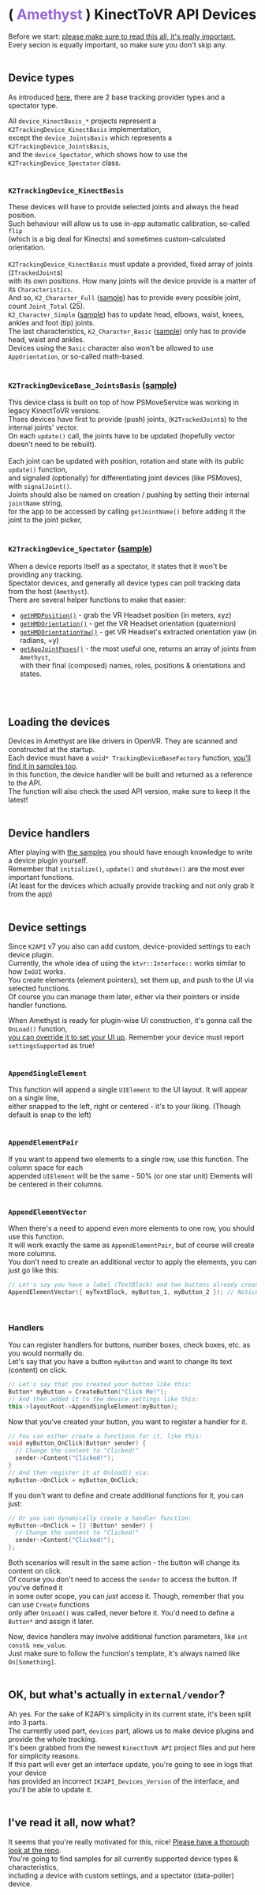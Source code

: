<h1 dir=auto>
<text>(</text>
<text style="color:#9966cc;">Amethyst</text>
<text>)</text>
<b>KinectToVR API Devices</b>
</h1>
Before we start: <ins>please make sure to read this all, it's really important.</ins><br>
Every secion is equally important, so make sure you don't skip any.
<br> <br>

## **Device types**
As introduced [here](https://github.com/KinectToVR/K2TrackingDevice-Samples/blob/main/README.md#overview-k2api-devices-docs), there are 2 base tracking provider types and a spectator type.

All `device_KinectBasis_*` projects represent a `K2TrackingDevice_KinectBasis` implementation,<br>
except the `device_JointsBasis` which represents a `K2TrackingDevice_JointsBasis`,<br>
and the `device_Spectator`, which shows how to use the `K2TrackingDevice_Spectator` class.<br>
<br>

### `K2TrackingDevice_KinectBasis`
These devices will have to provide selected joints and always the head position.<br>
Such behaviour will allow us to use in-app automatic calibration, so-called `flip`<br>
(which is a big deal for Kinects) and sometimes custom-calculated orientation.<br>
<br>
`K2TrackingDevice_KinectBasis` must update a provided, fixed array of joints (`ITrackedJoint`s)<br>
with its own positions. How many joints will the device provide is a matter of its `Characteristics`.<br>
And so, `K2_Character_Full` ([sample](https://github.com/KinectToVR/K2TrackingDevice-Samples/tree/main/device_KinectBasis_Full)) has to provide every possible joint, count `Joint_Total` (25).<br>
`K2_Character_Simple` ([sample](https://github.com/KinectToVR/K2TrackingDevice-Samples/tree/main/device_KinectBasis_Simple)) has to update head, elbows, waist, knees, ankles and foot (tip) joints.<br>
The last characteristics, `K2_Character_Basic` ([sample](https://github.com/KinectToVR/K2TrackingDevice-Samples/tree/main/device_KinectBasis_Basic)) only has to provide head, waist and ankles.<br>
Devices using the `Basic` character also won't be allowed to use `AppOrientation`, or so-called math-based.<br>
<br>

### `K2TrackingDeviceBase_JointsBasis` ([sample](https://github.com/KinectToVR/K2TrackingDevice-Samples/tree/main/device_JointsBasis))
This device class is built on top of how PSMoveService was working in legacy KinectToVR versions.<br>
Thses devices have first to provide (push) joints, (`K2TrackedJoint`s) to the internal joints' vector.<br>
On each `update()` call, the joints have to be updated (hopefully vector doesn't need to be rebuilt).<br>
<br>
Each joint can be updated with position, rotation and state with its public `update()` function,<br>
and signaled (optionally) for differentiating joint devices (like PSMoves), with `signalJoint()`.<br>
Joints should also be named on creation / pushing by setting their internal `jointName` string,<br>
for the app to be accessed by calling `getJointName()` before adding it the joint to the joint picker,<br>
<br>

### `K2TrackingDevice_Spectator` ([sample](https://github.com/KinectToVR/K2TrackingDevice-Samples/tree/main/device_Spectator))
When a device reports itself as a spectator, it states that it won't be providing any tracking.<br>
Spectator devices, and generally all device types can poll tracking data from the host (`Amethyst`).<br>
There are several helper functions to make that easier:
- [`getHMDPosition()`](https://github.com/KinectToVR/K2TrackingDevice-Samples/blob/main/external/vendor/KinectToVR_API_Devices.h#L428) - grab the VR Headset position (in meters, xyz)
- [`getHMDOrientation()`](https://github.com/KinectToVR/K2TrackingDevice-Samples/blob/main/external/vendor/KinectToVR_API_Devices.h#L429) - get the VR Headset orientation (quaternion)
- [`getHMDOrientationYaw()`](https://github.com/KinectToVR/K2TrackingDevice-Samples/blob/main/external/vendor/KinectToVR_API_Devices.h#L430) - get VR Headset's extracted orientation yaw (in radians, +y)
- [`getAppJointPoses()`](https://github.com/KinectToVR/K2TrackingDevice-Samples/blob/main/external/vendor/KinectToVR_API_Devices.h#L438) - the most useful one, returns an array of joints from `Amethyst`,<br>
  with their final (composed) names, roles, positions & orientations and states.
<br>
<br>

## **Loading the devices**
Devices in Amethyst are like drivers in OpenVR. They are scanned and constructed at the startup.<br>
Each device must have a `void* TrackingDeviceBaseFactory` function, [you'll find it in samples too](https://github.com/KinectToVR/K2TrackingDevice-Samples/blob/main/device_JointsBasis/DeviceHandler.h#L30).<br>
In this function, the device handler will be built and returned as a reference to the API.<br>
The function will also check the used API version, make sure to keep it the latest!
<br>
<br>

## **Device handlers**
After playing with [the samples](https://github.com/KinectToVR/K2TrackingDevice-Samples) you should have enough knowledge to write a device plugin yourself.<br>
Remember that `initialize()`, `update()` and `shutdown()` are the most ever important functions.<br>
(At least for the devices which actually provide tracking and not only grab it from the app)<br>
<br>

## **Device settings**
Since `K2API` v7 you also can add custom, device-provided settings to each device plugin.<br>
Currently, the whole idea of using the `ktvr::Interface::` works similar to how `ImGUI` works.<br>
You create elements (element pointers), set them up, and push to the UI via selected functions.<br>
Of course you can manage them later, either via their pointers or inside handler functions.<br>

When Amethyst is ready for plugin-wise UI construction, it's gonna call the `OnLoad()` function,<br>
[you can override it to set your UI up](https://github.com/KinectToVR/K2TrackingDevice-Samples/blob/main/device_KinectBasis_Full_Settings/DeviceHandler.h#L28). Remember your device must report `settingsSupported` as true!<br>
<br>
### `AppendSingleElement`
This function will append a single `UIElement` to the UI layout. It will appear on a single line,<br>
either snapped to the left, right or centered - it's to your liking. (Though default is snap to the left)
<br> <br>
### `AppendElementPair`
If you want to append two elements to a single row, use this function. The column space for each<br>
appended `UIElement` will be the same - 50% (or one star unit) Elements will be centered in their columns.
<br> <br>
### `AppendElementVector`
When there's a need to append even more elements to one row, you should use this function.<br>
It will work exactly the same as `AppendElementPair`, but of course will create more columns.<br>
You don't need to create an additional vector to apply the elements, you can just go like this:
```c++
// Let's say you have a label (TextBlock) and two buttons already created
AppendElementVector({ myTextBlock, myButton_1, myButton_2 }); // Notice the braces
```
<br>

### Handlers
You can register handlers for buttons, number boxes, check boxes, etc. as you would normally do.<br>
Let's say that you have a button `myButton` and want to change its text (content) on click.
```c++
// Let's say that you created your button like this:
Button* myButton = CreateButton("Click Me!");
// And then added it to the device settings like this:
this->layoutRoot->AppendSingleElement(myButton);
```

Now that you've created your button, you want to register a handler for it.
```c++
// You can either create a functions for it, like this:
void myButton_OnClick(Button* sender) {
  // Change the content to "Clicked!"
  sender->Content("Clicked!");
}
// And then register it at Onload() via:
myButton->OnClick = myButton_OnClick;
```

If you don't want to define and create additional  functions for it, you can just:
```c++
// Or you can dynamically create a handler function:
myButton->OnClick = [] (Button* sender) {
  // Change the content to "Clicked!"
  sender->Content("Clicked!");
};
```

Both scenarios will result in the same action - the button will change its content on click.<br>
Of course you don't need to access the `sender` to access the button. If you've defined it<br>
in some outer scope, you can *just* access it. Though, remember that you can use `Create` functions<br>
only after `OnLoad()` was called, never before it. You'd need to define a `Button*` and assign it later.<br>

Now, device handlers may involve additional function parameters, like `int const& new_value`.<br>
Just make sure to follow the function's template, it's always named like `On[Something]`.
<br> <br>

## OK, but what's actually in `external/vendor`?
Ah yes. For the sake of K2API's simplicity in its current state, it's been split into 3 parts.<br>
The currently used part, `devices` part, allows us to make device plugins and provide the whole tracking.<br>
It's been grabbed from the newest `KinectToVR API` project files and put here for simplicity reasons.<br>
If this part will ever get an interface update, you're going to see in logs that your device<br>
has provided an incorrect `IK2API_Devices_Version` of the interface, and you'll be able to update it.
<br> <br>

## I've read it all, now what?
It seems that you're really motivated for this, nice! [Please have a thorough look at the repo](https://github.com/KinectToVR/K2TrackingDevice-Samples).<br>
You're going to find samples for all currently supported device types & characteristics,<br>
including a device with custom settings, and a spectator (data-poller) device.
